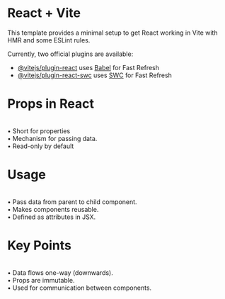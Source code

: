 # React + Vite

This template provides a minimal setup to get React working in Vite with HMR and some ESLint rules.

Currently, two official plugins are available:

- [@vitejs/plugin-react](https://github.com/vitejs/vite-plugin-react/blob/main/packages/plugin-react/README.md) uses [Babel](https://babeljs.io/) for Fast Refresh
- [@vitejs/plugin-react-swc](https://github.com/vitejs/vite-plugin-react-swc) uses [SWC](https://swc.rs/) for Fast Refresh



<h1>Props in React</h1><br>
• Short for properties<br>
• Mechanism for passing data.<br>
• Read-only by default <br>


<h1>Usage</h1><br>
• Pass data from parent to child component.<br>
• Makes components reusable.<br>
• Defined as attributes in JSX.<br>


<h1>Key Points</h1><br>
• Data flows one-way (downwards).<br>
• Props are immutable.<br>
• Used for communication between components.<br>

